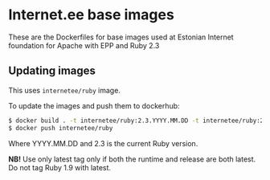 # Internet.ee base images

These are the Dockerfiles for base images used at Estonian Internet foundation
for Apache with EPP and Ruby 2.3

## Updating images

This uses `internetee/ruby` image.

To update the images and push them to dockerhub:
  ```bash
  $ docker build . -t internetee/ruby:2.3.YYYY.MM.DD -t internetee/ruby:2.3 -t internetee/ruby:latest
  $ docker push internetee/ruby
  ```
Where YYYY.MM.DD and 2.3 is the current Ruby version.

__NB!__ Use only latest tag only if both the runtime and release are both latest. Do not tag Ruby 1.9 with latest.
